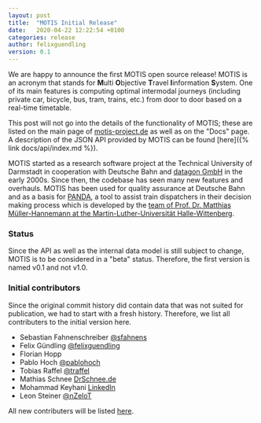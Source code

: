 ```yaml
---
layout: post
title:  "MOTIS Initial Release"
date:   2020-04-22 12:22:54 +0100
categories: release
author: felixguendling
version: 0.1
---
```


We are happy to announce the first MOTIS open source release! MOTIS is an acronym that stands for **M**ulti **O**bjective **T**ravel **I**information **S**ystem. One of its main features is computing optimal intermodal journeys (including private car, bicycle, bus, tram, trains, etc.) from door to door based on a real-time timetable.

This post will not go into the details of the functionality of MOTIS; these are listed on the main page of [motis-project.de](https://motis-project.de) as well as on the "Docs" page. A description of the JSON API provided by MOTIS can be found [here]({% link docs/api/index.md %}).

MOTIS started as a research software project at the Technical University of Darmstadt in cooperation with Deutsche Bahn and <a href="https://datagon.de/">datagon GmbH</a> in the early 2000s. Since then, the codebase has seen many new features and overhauls. MOTIS has been used for quality assurance at Deutsche Bahn and as a basis for [PANDA](https://inside.bahn.de/anschlusszug-panda/), a tool to assist train dispatchers in their decision making process which is developed by the [team of Prof. Dr. Matthias Müller-Hannemann at the Martin-Luther-Universität Halle-Wittenberg](https://www.informatik.uni-halle.de/arbeitsgruppen/datenstrukturen/).


### Status

Since the API as well as the internal data model is still subject to change, MOTIS is to be considered in a "beta" status. Therefore, the first version is named v0.1 and not v1.0.


### Initial contributors

Since the original commit history did contain data that was not suited for publication, we had to start with a fresh history. Therefore, we list all contributers to the initial version here.

  - Sebastian Fahnenschreiber <a href="https://github.com/sfahnens">@sfahnens</a>
  - Felix Gündling <a href="https://github.com/felixguendling">@felixguendling</a>
  - Florian Hopp
  - Pablo Hoch <a href="https://github.com/pablohoch">@pablohoch</a>
  - Tobias Raffel <a href="https://github.com/traffel">@traffel</a>
  - Mathias Schnee <a href="http://drschnee.de">DrSchnee.de</a>
  - Mohammad Keyhani <a href="https://www.linkedin.com/in/dr-mohammad-h-keyhani-101a7312a/">LinkedIn</a>
  - Leon Steiner <a href="https://github.com/nZeloT">@nZeloT</a>

All new contributers will be listed [here](https://github.com/motis-project/motis/graphs/contributors).